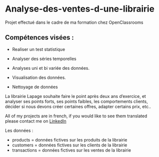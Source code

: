 # Analyse-des-ventes-d-une-librairie

Projet effectué dans le cadre de ma formation chez OpenClassrooms

## Compétences visées :


* Realiser un test statistique

* Analyser des séries temporelles

* Analyses uni et bi variée des données.

* Visualisation des données.

* Nettoyage de données

La librairie Lapage souhaite faire le point après deux ans d’exercice, et analyser ses points forts, ses points faibles, les comportements clients, décider si nous devons créer certaines offres, adapter certains prix, etc..

All of my projects are in french, if you would like to see them translated please contact me on [LinkedIn](https://www.linkedin.com/in/yanis-athamnia-117111141/)

Les données :

* products = données fictives sur les produits de la librairie
* customers = données fictives sur les clients de la librairie
* transactions = données fictives sur les ventes de la librairie
